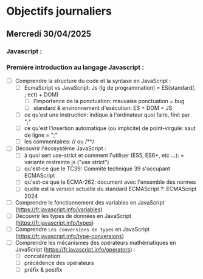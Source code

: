# Objectifs journaliers

## Mercredi 30/04/2025

### Javascript :

### Première introduction au langage Javascript :

- [ ] Comprendre la structure du code et la syntaxe en JavaScript :
  - [ ] EcmaScript vs JavaScript: Js (lg de programmation) = ES(standard(. ; ect) + DOM)
    - [ ] l'importance de la ponctuation: mauvaise ponctuation = bug
    - [ ] standard & environnement d'exécution: ES + DOM = JS
  - [ ] ce qu'est une instruction: indique à l'ordinateur quoi faire, finit par ";"
  - [ ] ce qu'est l'insertion automatique (ou implicite) de point-virgule: saut de ligne = ";"
  - [ ] les commentaires: // ou /\*\*/
- [ ] Découvrir l'écosystème JavaScript :
  - [ ] à quoi sert use-strict et comment l'utiliser (ES5, ES6+, etc ...): = variante restreinte js ("use strict")
  - [ ] qu'est-ce que le TC39: Commité technique 39 s'occupant ECMAScript
  - [ ] qu'est-ce que le ECMA-262: document avec l'ensemble des normes
  - [ ] quelle est la version actuelle du standard ECMAScript ?: ECMAScript 2024
- [ ] Comprendre le fonctionnement des variables en JavaScript (https://fr.javascript.info/variables)
- [ ] Découvrir les types de données en JavaScript (https://fr.javascript.info/types)
- [ ] Comprendre `Les conversions de types` en JavaScript (https://fr.javascript.info/type-conversions)
- [ ] Comprendre les mécanismes des opérateurs mathématiques en JavaScript (https://fr.javascript.info/operators) :
  - [ ] concaténation
  - [ ] précédence des opérateurs
  - [ ] préfix & postfix
